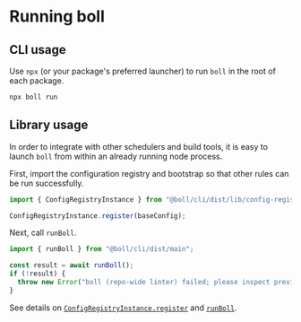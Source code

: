 # Running boll

## CLI usage

Use `npx` (or your package's preferred launcher) to run `boll` in the root of each package.

```sh
npx boll run
```

## Library usage

In order to integrate with other schedulers and build tools, it is
easy to launch `boll` from within an already running node process.

First, import the configuration registry and bootstrap so that other
rules can be run successfully.

```js
import { ConfigRegistryInstance } from "@boll/cli/dist/lib/config-registry";

ConfigRegistryInstance.register(baseConfig);
```

Next, call `runBoll`.

```js
import { runBoll } from "@boll/cli/dist/main";

const result = await runBoll();
if (!result) {
  throw new Error("boll (repo-wide linter) failed; please inspect previous output.");
}
```

See details on [`ConfigRegistryInstance.register`](../api/classes/configregistry.html#register) and [`runBoll`](../api/globals.html#runboll).
